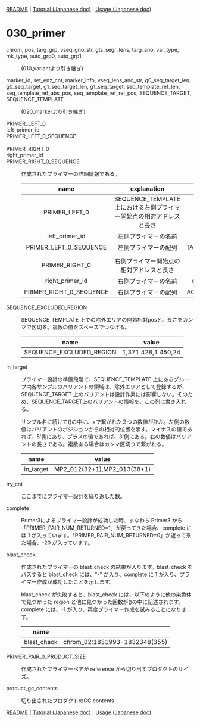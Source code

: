 [README](../README.md) | [Tutorial (Japanese doc)](doc/Tutorial.jp.md) | [Usage (Japanese doc)](doc/Usage.jp.md)

# 030_primer



<dl>
<dt>

chrom, pos, targ_grp, vseq_gno_str, gts_segr_lens, targ_ano, var_type, mk_type, auto_grp0, auto_grp1

</dt>
<dd>
<p><p>

(010_variantより引き継ぎ)

</p></p>
</dd>
</dl>



<dl>
<dt>

marker_id, set_enz_cnt, marker_info, vseq_lens_ano_str, g0_seq_target_len, g0_seq_target, g1_seq_target_len, g1_seq_target, seq_template_ref_len, seq_template_ref_abs_pos, seq_template_ref_rel_pos, SEQUENCE_TARGET, SEQUENCE_TEMPLATE

</dt>
<dd>
<p><p>

(020_markerより引き継ぎ)

</p></p>
</dd>
</dl>



<dl>
<dt>

PRIMER_LEFT_0<br>
left_primer_id<br>
PRIMER_LEFT_0_SEQUENCE<br><br>
PRIMER_RIGHT_0<br>
right_primer_id<br>
PRIMER_RIGHT_0_SEQUENCE

</dt>
<dd>
<p><p>

作成されたプライマーの詳細情報である。

|name|explanation|value|
|:---:|:---:|:---:|
|PRIMER_LEFT_0|SEQUENCE_TEMPLATE上における左側プライマー開始点の相対アドレスと長さ|121,25|
|left_primer_id|左側プライマーの名前|chrom_01:19263-19287:plus|
|PRIMER_LEFT_0_SEQUENCE|左側プライマーの配列|TAAACCCCTAAACCCCTAAACCCTA|
||||
|PRIMER_RIGHT_0|右側プライマー開始点の相対アドレスと長さ| 463,25 |
|right_primer_id|右側プライマーの名前| chrom_01:19581-19605:minus |
|PRIMER_RIGHT_0_SEQUENCE|右側プライマーの配列|AGGGTTTAGGGTTTAGGGTTTTAGG|

</p></p>
</dd>
</dl>



<dl>
<dt>

SEQUENCE_EXCLUDED_REGION

</dt>
<dd>
<p><p>

SEQUENCE_TEMPLATE 上での除外エリアの開始相対posと、長さをカンマで区切る。複数の値をスペースでつなげる。

|name|value|
|:---:|:---:|
|SEQUENCE_EXCLUDED_REGION|1,371 428,1 450,24|


</p></p>
</dd>
</dl>



<dl>
<dt>

in_target

</dt>
<dd>
<p><p>

プライマー設計の準備段階で、SEQUENCE_TEMPLATE 上にあるグループ内各サンプルのバリアントの領域は、除外エリアとして登録するが、SEQUENCE_TARGET 上のバリアントは設計作業には影響しない。そのため、SEQUENCE_TARGET上のバリアントの情報を、この列に書き入れる。

サンプル名に続けて()の中に、+で繋がれた２つの数値が並ぶ。左側の数値はバリアントのポジションからの相対的位置を示す。マイナスの値であれば、5'側にあり、プラスの値であれば、3'側にある。右の数値はバリアントの長さである。複数ある場合はカンマ区切りで繋がれる。

|name|value|
|:---:|:---:|
|in_target |MP2_012(32+1),MP2_013(38+1)


</p></p>
</dd>
</dl>



<dl>
<dt>

try_cnt

</dt>
<dd>
<p><p>

ここまでにプライマー設計を繰り返した数。

</p></p>
</dd>
</dl>



<dl>
<dt>

complete

</dt>
<dd>
<p><p>

Primer3によるプライマー設計が成功した時、すなわち Primer3 から「PRIMER_PAIR_NUM_RETURNED=1」が戻ってきた場合、complete には 1 が入っています。「PRIMER_PAIR_NUM_RETURNED=0」が返って来た場合、-20 が入っています。

</p></p>
</dd>
</dl>



<dl>
<dt>

blast_check

</dt>
<dd>
<p><p>

作成されたプライマーの blast_check の結果が入ります。blast_check をパスすると blast_check には、"-" が入り、complete に 1 が入り、プライマー作成が成功したことを示します。

blast_check が失敗すると、blast_check には、以下のように他の染色体で見つかった region と他に見つかった回数が()の中に記述されます。complete には、-1 が入り、再度プライマー作成を試みることになります。

|name||
|:---:|:---:|
|blast_check|chrom_02:1831993-1832348(355)|

</p></p>
</dd>
</dl>



<dl>
<dt>

PRIMER_PAIR_0_PRODUCT_SIZE

</dt>
<dd>
<p><p>

作成されたプライマーペアが reference から切り出すプロダクトのサイズ。

</p></p>
</dd>
</dl>



<dl>
<dt>

product_gc_contents

</dt>
<dd>
<p><p>

切り出されたプロダクトのGC contents

</p></p>
</dd>
</dl>



[README](../README.md) | [Tutorial (Japanese doc)](doc/Tutorial.jp.md) | [Usage (Japanese doc)](doc/Usage.jp.md)
